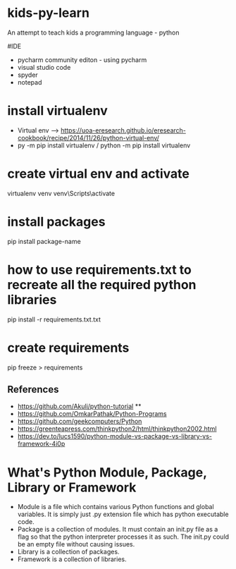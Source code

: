 # kids-py-learn
An attempt to teach kids a programming language - python 

#IDE
- pycharm community editon - using pycharm
- visual studio code
- spyder
- notepad

# install virtualenv
- Virtual env --> https://uoa-eresearch.github.io/eresearch-cookbook/recipe/2014/11/26/python-virtual-env/
- py -m pip install virtualenv / python -m pip install virtualenv

# create virtual env and activate
virtualenv venv
venv\Scripts\activate

# install packages
pip install package-name
# how to use requirements.txt to recreate all the required python libraries
pip install -r requirements.txt.txt

# create requirements
pip freeze > requirements

References
----------------------
- https://github.com/Akuli/python-tutorial **
- https://github.com/OmkarPathak/Python-Programs
- https://github.com/geekcomputers/Python
- https://greenteapress.com/thinkpython2/html/thinkpython2002.html
- https://dev.to/lucs1590/python-module-vs-package-vs-library-vs-framework-4i0p

# What's Python Module, Package, Library or Framework
- Module is a file which contains various Python functions and global variables. It is simply just .py extension file which has python executable code.
- Package is a collection of modules. It must contain an init.py file as a flag so that the python interpreter processes it as such. The init.py could be an empty file without causing issues.
- Library is a collection of packages.
- Framework is a collection of libraries.